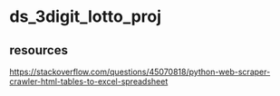 # ds_3digit_lotto_proj

## resources
https://stackoverflow.com/questions/45070818/python-web-scraper-crawler-html-tables-to-excel-spreadsheet
